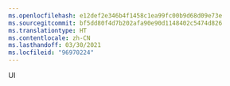 ```yaml
---
ms.openlocfilehash: e12def2e346b4f1458c1ea99fc00b9d68d09e73e
ms.sourcegitcommit: bf5dd80f4d7b202afa90e90d1148402c5474d826
ms.translationtype: HT
ms.contentlocale: zh-CN
ms.lasthandoff: 03/30/2021
ms.locfileid: "96970224"
---
```

UI
